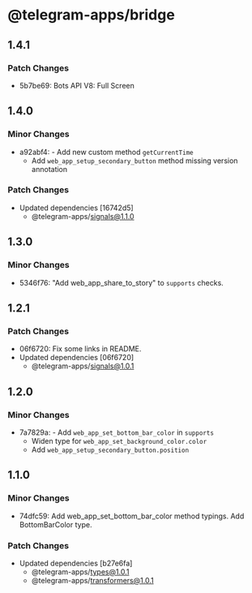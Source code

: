 # @telegram-apps/bridge

## 1.4.1

### Patch Changes

- 5b7be69: Bots API V8: Full Screen

## 1.4.0

### Minor Changes

- a92abf4: - Add new custom method `getCurrentTime`
  - Add `web_app_setup_secondary_button` method missing version annotation

### Patch Changes

- Updated dependencies [16742d5]
  - @telegram-apps/signals@1.1.0

## 1.3.0

### Minor Changes

- 5346f76: "Add web_app_share_to_story" to `supports` checks.

## 1.2.1

### Patch Changes

- 06f6720: Fix some links in README.
- Updated dependencies [06f6720]
  - @telegram-apps/signals@1.0.1

## 1.2.0

### Minor Changes

- 7a7829a: - Add `web_app_set_bottom_bar_color` in `supports`
  - Widen type for `web_app_set_background_color.color`
  - Add `web_app_setup_secondary_button.position`

## 1.1.0

### Minor Changes

- 74dfc59: Add web_app_set_bottom_bar_color method typings. Add BottomBarColor type.

### Patch Changes

- Updated dependencies [b27e6fa]
  - @telegram-apps/types@1.0.1
  - @telegram-apps/transformers@1.0.1
